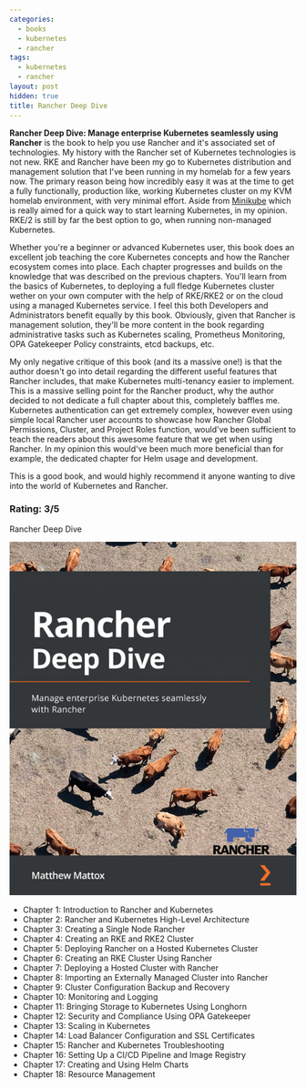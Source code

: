 ```yaml
---
categories:
  - books
  - kubernetes
  - rancher
tags:
  - kubernetes
  - rancher
layout: post
hidden: true
title: Rancher Deep Dive
---
```


**Rancher Deep Dive: Manage enterprise Kubernetes seamlessly using Rancher** is the book to help you use Rancher and it's associated set of technologies. My history with the Rancher set of Kubernetes technologies is not new. RKE and Rancher have been my go to Kubernetes distribution and management solution that I've been running in my homelab for a few years now. The primary reason being how incredibly easy it was at the time to get a fully functionally, production like, working Kubernetes cluster on my KVM homelab environment, with very minimal effort. Aside from <a href="https://minikube.sigs.k8s.io/docs/start/" target="_blank">Minikube</a> which is really aimed for a quick way to start learning Kubernetes, in my opinion. RKE/2 is still by far the best option to go, when running non-managed Kubernetes.

Whether you're a beginner or advanced Kubernetes user, this book does an excellent job teaching the core Kubernetes concepts and how the Rancher ecosystem comes into place. Each chapter progresses and builds on the knowledge that was described on the previous chapters. You'll learn from the basics of Kubernetes, to deploying a full fledge Kubernetes cluster wether on your own computer with the help of RKE/RKE2 or on the cloud using a managed Kubernetes service. I feel this both Developers and Administrators benefit equally by this book. Obviously, given that Rancher is management solution, they'll be more content in the book regarding administrative tasks such as Kubernetes scaling, Prometheus Monitoring, OPA Gatekeeper Policy constraints, etcd backups, etc.

My only negative critique of this book (and its a massive one!) is that the author doesn't go into detail regarding the different useful features that Rancher includes, that make Kubernetes multi-tenancy easier to implement. This is a massive selling point for the Rancher product, why the author decided to not dedicate a full chapter about this, completely baffles me. Kubernetes authentication can get extremely complex, however even using simple local Rancher user accounts to showcase how Rancher Global Permissions, Cluster, and Project Roles function, would've been sufficient to teach the readers about this awesome feature that we get when using Rancher. In my opinion this would've been much more beneficial than for example, the dedicated chapter for Helm usage and development.

This is a good book, and would highly recommend it anyone wanting to dive into the world of Kubernetes and Rancher.

### Rating: 3/5

Rancher Deep Dive

<a href="https://www.packtpub.com/product/rancher-deep-dive/9781803246093" target="_blank"><img src="/assets/books/Rancher-Deep-Dive.jpg"></a>

* Chapter 1: Introduction to Rancher and Kubernetes
* Chapter 2: Rancher and Kubernetes High-Level Architecture
* Chapter 3: Creating a Single Node Rancher
* Chapter 4: Creating an RKE and RKE2 Cluster
* Chapter 5: Deploying Rancher on a Hosted Kubernetes Cluster
* Chapter 6: Creating an RKE Cluster Using Rancher
* Chapter 7: Deploying a Hosted Cluster with Rancher
* Chapter 8: Importing an Externally Managed Cluster into Rancher
* Chapter 9: Cluster Configuration Backup and Recovery
* Chapter 10: Monitoring and Logging
* Chapter 11: Bringing Storage to Kubernetes Using Longhorn
* Chapter 12: Security and Compliance Using OPA Gatekeeper
* Chapter 13: Scaling in Kubernetes
* Chapter 14: Load Balancer Configuration and SSL Certificates
* Chapter 15: Rancher and Kubernetes Troubleshooting
* Chapter 16: Setting Up a CI/CD Pipeline and Image Registry
* Chapter 17: Creating and Using Helm Charts
* Chapter 18: Resource Management
